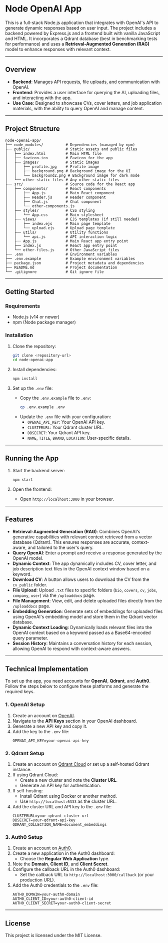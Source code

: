 # Node OpenAI App

This is a full-stack Node.js application that integrates with OpenAI's API to generate dynamic responses based on user input. The project includes a backend powered by Express.js and a frontend built with vanilla JavaScript and HTML. It incorporates a Qdrant database (best in benchmarking tests for performance) and uses a **Retrieval-Augmented Generation (RAG)** model to enhance responses with relevant context.

---

## Overview

- **Backend**: Manages API requests, file uploads, and communication with OpenAI.
- **Frontend**: Provides a user interface for querying the AI, uploading files, and interacting with the app.
- **Use Case**: Designed to showcase CVs, cover letters, and job application materials, with the ability to query OpenAI and manage content.

---

## Project Structure

```
node-openai-app/
├── node_modules/          # Dependencies (managed by npm)
├── public/                # Static assets and public files
│   ├── index.html         # Main HTML file
│   ├── favicon.ico        # Favicon for the app
│   ├── images/            # Static images
│   │   ├── profile.jpg    # Profile image
│   │   ├── background.png # Background image for the UI
│   │   └── background2.png # Background image for dark mode
│   └── other-static-files # Any other static files
├── src/                   # Source code for the React app
│   ├── components/        # React components
│   │   ├── App.js         # Main React component
│   │   ├── Header.js      # Header component
│   │   ├── Chat.js        # Chat component
│   │   └── other-components.js
│   ├── styles/            # CSS styling
│   │   └── App.css        # Main stylesheet
│   ├── views/             # EJS templates (if still needed)
│   │   ├── index.ejs      # Main page template
│   │   └── upload.ejs     # Upload page template
│   ├── utils/             # Utility functions
│   │   └── api.js         # API interaction logic
│   ├── App.js             # Main React app entry point
│   ├── index.js           # React app entry point
│   └── other-files.js     # Other JavaScript files
├── .env                   # Environment variables
├── .env.example           # Example environment variables
├── package.json           # Project metadata and dependencies
├── README.md              # Project documentation
└── .gitignore             # Git ignore file
```

---

## Getting Started

### Requirements

- Node.js (v14 or newer)
- npm (Node package manager)

### Installation

1. Clone the repository:
   ```bash
   git clone <repository-url>
   cd node-openai-app
   ```

2. Install dependencies:
   ```bash
   npm install
   ```

3. Set up the `.env` file:
   - Copy the `.env.example` file to `.env`:
     ```bash
     cp .env.example .env
     ```
   - Update the `.env` file with your configuration:
     - `OPENAI_API_KEY`: Your OpenAI API key.
     - `CLUSTERURL`: Your Qdrant cluster URL.
     - `DBSECRET`: Your Qdrant API key.
     - `NAME`, `TITLE`, `BRAND`, `LOCATION`: User-specific details.

---

## Running the App

1. Start the backend server:
   ```bash
   npm start
   ```

2. Open the frontend:
   - Open `http://localhost:3000` in your browser.

---

## Features

- **Retrieval-Augmented Generation (RAG)**: Combines OpenAI's generative capabilities with relevant context retrieved from a vector database (Qdrant). This ensures responses are accurate, context-aware, and tailored to the user's query.
- **Query OpenAI**: Enter a prompt and receive a response generated by the OpenAI model.
- **Dynamic Context**: The app dynamically includes CV, cover letter, and job description text files in the OpenAI context window based on a keyword.
- **Download CV**: A button allows users to download the CV from the `cv_public` folder.
- **File Upload**: Upload `.txt` files to specific folders (`bio`, `covers`, `cv`, `jobs`, `company`, `user`) via the `/uploaddocs` page.
- **File Management**: View, edit, and delete uploaded files directly from the `/uploaddocs` page.
- **Embedding Generation**: Generate sets of embeddings for uploaded files using OpenAI's embedding model and store them in the Qdrant vector database.
- **Dynamic Context Loading**: Dynamically loads relevant files into the OpenAI context based on a keyword passed as a Base64-encoded query parameter.
- **Session History**: Maintains a conversation history for each session, allowing OpenAI to respond with context-aware answers.

---

## Technical Implementation

To set up the app, you need accounts for **OpenAI**, **Qdrant**, and **Auth0**. Follow the steps below to configure these platforms and generate the required keys.

### **1. OpenAI Setup**
1. Create an account on [OpenAI](https://platform.openai.com/).
2. Navigate to the **API Keys** section in your OpenAI dashboard.
3. Generate a new API key and copy it.
4. Add the key to the `.env` file:
   ```env
   OPENAI_API_KEY=your-openai-api-key
   ```

### **2. Qdrant Setup**
1. Create an account on [Qdrant Cloud](https://cloud.qdrant.io/) or set up a self-hosted Qdrant instance.
2. If using Qdrant Cloud:
   - Create a new cluster and note the **Cluster URL**.
   - Generate an API key for authentication.
3. If self-hosting:
   - Install Qdrant using Docker or another method.
   - Use `http://localhost:6333` as the cluster URL.
4. Add the cluster URL and API key to the `.env` file:
   ```env
   CLUSTERURL=your-qdrant-cluster-url
   DBSECRET=your-qdrant-api-key
   QDRANT_COLLECTION_NAME=document_embeddings
   ```

### **3. Auth0 Setup**
1. Create an account on [Auth0](https://auth0.com/).
2. Create a new application in the Auth0 dashboard:
   - Choose the **Regular Web Application** type.
3. Note the **Domain**, **Client ID**, and **Client Secret**.
4. Configure the callback URL in the Auth0 dashboard:
   - Set the callback URL to `http://localhost:3000/callback` (or your production URL).
5. Add the Auth0 credentials to the `.env` file:
   ```env
   AUTH0_DOMAIN=your-auth0-domain
   AUTH0_CLIENT_ID=your-auth0-client-id
   AUTH0_CLIENT_SECRET=your-auth0-client-secret
   ```

---

## License

This project is licensed under the MIT License.